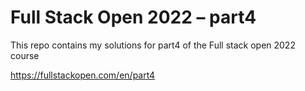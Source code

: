 # Full Stack Open 2022 – part4

This repo contains my solutions for part4 of the Full stack open 2022 course

https://fullstackopen.com/en/part4
